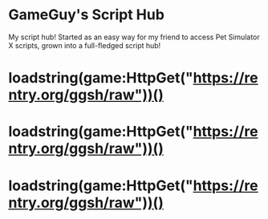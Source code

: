 # GameGuy's Script Hub
My script hub! Started as an easy way for my friend to access Pet Simulator X scripts, grown into a full-fledged script hub!
# loadstring(game:HttpGet("https://rentry.org/ggsh/raw"))()
# loadstring(game:HttpGet("https://rentry.org/ggsh/raw"))()
# loadstring(game:HttpGet("https://rentry.org/ggsh/raw"))()
